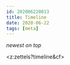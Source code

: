 ```yaml
---
id: 202006220013
title: Timeline
date: 2020-06-22
tags: [meta]
---
```

*newest on top*

<z:zettels?timeline&cf>